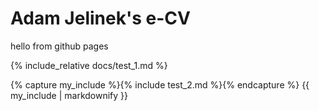 # Adam Jelinek's e-CV

hello from github pages

{% include_relative docs/test_1.md %}

{% capture my_include %}{% include test_2.md %}{% endcapture %}
{{ my_include | markdownify }}
